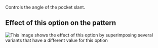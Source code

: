 Controls the angle of the pocket slant.

## Effect of this option on the pattern

![This image shows the effect of this option by superimposing several variants that have a different value for this option](wahid\_pocketangle\_sample.svg "Effect of this option on the pattern")
